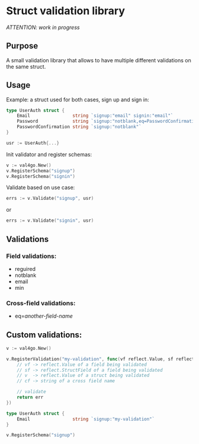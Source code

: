 # Struct validation library

_ATTENTION: work in progress_

## Purpose

A small validation library that allows to have multiple different validations on the same struct.

## Usage

Example: a struct used for both cases, sign up and sign in:

```go
type UserAuth struct {
	Email                string `signup:"email" signin:"email"`
	Password             string `signup:"notblank,eq=PasswordConfirmation" signin:"notblank"`
	PasswordConfirmation string `signup:"notblank"`
}

usr := UserAuth{...}
```

Init validator and register schemas:

```go
v := val4go.New()
v.RegisterSchema("signup")
v.RegisterSchema("signin")
```

Validate based on use case:

```go
errs := v.Validate("signup", usr)
```

or

```go
errs := v.Validate("signin", usr)
```

## Validations

### Field validations:
- reguired
- notblank
- email
- min

### Cross-field validations:
- eq=_another-field-name_

## Custom validations:

```go
v := val4go.New()

v.RegisterValidation("my-validation", func(vf reflect.Value, sf reflect.StructField, v reflect.Value, cf string) error {
	// vf -> reflect.Value of a field being validated
	// sf -> reflect.StructField of a field being validated
	// v  -> reflect.Value of a struct being validated
	// cf -> string of a cross field name

	// validate
	return err
})

type UserAuth struct {
	Email                string `signup:"my-validation"`
}

v.RegisterSchema("signup")

```